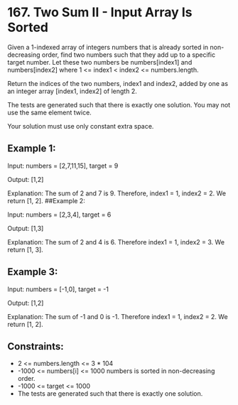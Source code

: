 # 167. Two Sum II - Input Array Is Sorted
Given a 1-indexed array of integers numbers that is already sorted in non-decreasing order, find two numbers such that they add up to a specific target number. Let these two numbers be numbers[index1] and numbers[index2] where 1 <= index1 < index2 <= numbers.length.

Return the indices of the two numbers, index1 and index2, added by one as an integer array [index1, index2] of length 2.

The tests are generated such that there is exactly one solution. You may not use the same element twice.

Your solution must use only constant extra space.

 

## Example 1:

Input: numbers = [2,7,11,15], target = 9<p>
Output: [1,2]<p>
Explanation: The sum of 2 and 7 is 9. Therefore, index1 = 1, index2 = 2. We return [1, 2].
##Example 2:

Input: numbers = [2,3,4], target = 6<p>
Output: [1,3]<p>
Explanation: The sum of 2 and 4 is 6. Therefore index1 = 1, index2 = 3. We return [1, 3].
## Example 3:

Input: numbers = [-1,0], target = -1<p>
Output: [1,2]<p>
Explanation: The sum of -1 and 0 is -1. Therefore index1 = 1, index2 = 2. We return [1, 2].
 

## Constraints:

- 2 <= numbers.length <= 3 * 104
- -1000 <= numbers[i] <= 1000
numbers is sorted in non-decreasing order.
- -1000 <= target <= 1000
- The tests are generated such that there is exactly one solution.